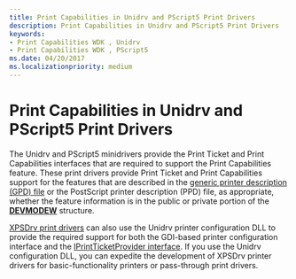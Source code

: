 ```yaml
---
title: Print Capabilities in Unidrv and PScript5 Print Drivers
description: Print Capabilities in Unidrv and PScript5 Print Drivers
keywords:
- Print Capabilities WDK , Unidrv
- Print Capabilities WDK , PScript5
ms.date: 04/20/2017
ms.localizationpriority: medium
---
```


# Print Capabilities in Unidrv and PScript5 Print Drivers


The Unidrv and PScript5 minidrivers provide the Print Ticket and Print Capabilities interfaces that are required to support the Print Capabilities feature. These print drivers provide Print Ticket and Print Capabilities support for the features that are described in the [generic printer description (GPD) file](introduction-to-gpd-files.md) or the PostScript printer description (PPD) file, as appropriate, whether the feature information is in the public or private portion of the [**DEVMODEW**](/windows/win32/api/wingdi/ns-wingdi-devmodew) structure.

[XPSDrv print drivers](xpsdrv-printer-drivers.md) can also use the Unidrv printer configuration DLL to provide the required support for both the GDI-based printer configuration interface and the [IPrintTicketProvider interface](/previous-versions/windows/hardware/drivers/ff554375(v=vs.85)). If you use the Unidrv configuration DLL, you can expedite the development of XPSDrv printer drivers for basic-functionality printers or pass-through print drivers.

 

